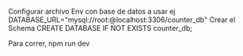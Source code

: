 Configurar archivo Env con base de datos a usar
ej
DATABASE_URL="mysql://root:@localhost:3306/counter_db"
Crear el Schema 
CREATE DATABASE IF NOT EXISTS counter_db;

Para correr, npm run dev




